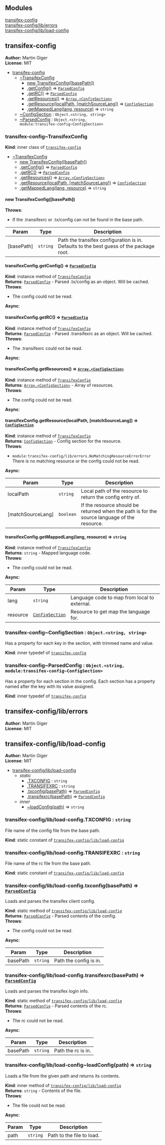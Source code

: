 ## Modules

<dl>
<dt><a href="#module_transifex-config">transifex-config</a></dt>
<dd></dd>
<dt><a href="#module_transifex-config/lib/errors">transifex-config/lib/errors</a></dt>
<dd></dd>
<dt><a href="#module_transifex-config/lib/load-config">transifex-config/lib/load-config</a></dt>
<dd></dd>
</dl>

<a name="module_transifex-config"></a>

## transifex-config
**Author:** Martin Giger  
**License**: MIT  

* [transifex-config](#module_transifex-config)
    * [~TransifexConfig](#module_transifex-config..TransifexConfig)
        * [new TransifexConfig([basePath])](#new_module_transifex-config..TransifexConfig_new)
        * [.getConfig()](#module_transifex-config..TransifexConfig+getConfig) ⇒ <code>[ParsedConfig](#module_transifex-config..ParsedConfig)</code>
        * [.getRC()](#module_transifex-config..TransifexConfig+getRC) ⇒ <code>[ParsedConfig](#module_transifex-config..ParsedConfig)</code>
        * [.getResources()](#module_transifex-config..TransifexConfig+getResources) ⇒ <code>[Array.&lt;ConfigSection&gt;](#module_transifex-config..ConfigSection)</code>
        * [.getResource(localPath, [matchSourceLang])](#module_transifex-config..TransifexConfig+getResource) ⇒ <code>[ConfigSection](#module_transifex-config..ConfigSection)</code>
        * [.getMappedLang(lang, resource)](#module_transifex-config..TransifexConfig+getMappedLang) ⇒ <code>string</code>
    * [~ConfigSection](#module_transifex-config..ConfigSection) : <code>Object.&lt;string, string&gt;</code>
    * [~ParsedConfig](#module_transifex-config..ParsedConfig) : <code>Object.&lt;string, module:transifex-config~ConfigSection&gt;</code>

<a name="module_transifex-config..TransifexConfig"></a>

### transifex-config~TransifexConfig
**Kind**: inner class of <code>[transifex-config](#module_transifex-config)</code>  

* [~TransifexConfig](#module_transifex-config..TransifexConfig)
    * [new TransifexConfig([basePath])](#new_module_transifex-config..TransifexConfig_new)
    * [.getConfig()](#module_transifex-config..TransifexConfig+getConfig) ⇒ <code>[ParsedConfig](#module_transifex-config..ParsedConfig)</code>
    * [.getRC()](#module_transifex-config..TransifexConfig+getRC) ⇒ <code>[ParsedConfig](#module_transifex-config..ParsedConfig)</code>
    * [.getResources()](#module_transifex-config..TransifexConfig+getResources) ⇒ <code>[Array.&lt;ConfigSection&gt;](#module_transifex-config..ConfigSection)</code>
    * [.getResource(localPath, [matchSourceLang])](#module_transifex-config..TransifexConfig+getResource) ⇒ <code>[ConfigSection](#module_transifex-config..ConfigSection)</code>
    * [.getMappedLang(lang, resource)](#module_transifex-config..TransifexConfig+getMappedLang) ⇒ <code>string</code>

<a name="new_module_transifex-config..TransifexConfig_new"></a>

#### new TransifexConfig([basePath])
**Throws**:

- If the .transifexrc or .tx/config can not be found in the base path.


| Param | Type | Description |
| --- | --- | --- |
| [basePath] | <code>string</code> | Path the transifex configuration is in. Defaults                              to the best guess of the package root. |

<a name="module_transifex-config..TransifexConfig+getConfig"></a>

#### transifexConfig.getConfig() ⇒ <code>[ParsedConfig](#module_transifex-config..ParsedConfig)</code>
**Kind**: instance method of <code>[TransifexConfig](#module_transifex-config..TransifexConfig)</code>  
**Returns**: <code>[ParsedConfig](#module_transifex-config..ParsedConfig)</code> - Parsed .tx/config as an
         object. Will be cached.  
**Throws**:

- The config could not be read.

**Async**:   
<a name="module_transifex-config..TransifexConfig+getRC"></a>

#### transifexConfig.getRC() ⇒ <code>[ParsedConfig](#module_transifex-config..ParsedConfig)</code>
**Kind**: instance method of <code>[TransifexConfig](#module_transifex-config..TransifexConfig)</code>  
**Returns**: <code>[ParsedConfig](#module_transifex-config..ParsedConfig)</code> - Parsed .transifexrc as an
         object. Will be cached.  
**Throws**:

- The .transifexrc could not be read.

**Async**:   
<a name="module_transifex-config..TransifexConfig+getResources"></a>

#### transifexConfig.getResources() ⇒ <code>[Array.&lt;ConfigSection&gt;](#module_transifex-config..ConfigSection)</code>
**Kind**: instance method of <code>[TransifexConfig](#module_transifex-config..TransifexConfig)</code>  
**Returns**: <code>[Array.&lt;ConfigSection&gt;](#module_transifex-config..ConfigSection)</code> - Array of resources.  
**Throws**:

- The config could not be read.

**Async**:   
<a name="module_transifex-config..TransifexConfig+getResource"></a>

#### transifexConfig.getResource(localPath, [matchSourceLang]) ⇒ <code>[ConfigSection](#module_transifex-config..ConfigSection)</code>
**Kind**: instance method of <code>[TransifexConfig](#module_transifex-config..TransifexConfig)</code>  
**Returns**: <code>[ConfigSection](#module_transifex-config..ConfigSection)</code> - Config section for the
         resource.  
**Throws**:

- <code>module:transifex-config/lib/errors.NoMatchingResourceError</code><code>Error</code> There
        is no matching resource or the config could not be read.

**Async**:   

| Param | Type | Description |
| --- | --- | --- |
| localPath | <code>string</code> | Local path of the resource to return the config                             entry of. |
| [matchSourceLang] | <code>boolean</code> | If the resource should be returned                                            when the path is for the source                                            language of the resource. |

<a name="module_transifex-config..TransifexConfig+getMappedLang"></a>

#### transifexConfig.getMappedLang(lang, resource) ⇒ <code>string</code>
**Kind**: instance method of <code>[TransifexConfig](#module_transifex-config..TransifexConfig)</code>  
**Returns**: <code>string</code> - Mapped language code.  
**Throws**:

- The config could not be read.

**Async**:   

| Param | Type | Description |
| --- | --- | --- |
| lang | <code>string</code> | Language code to map from local to external. |
| resource | <code>[ConfigSection](#module_transifex-config..ConfigSection)</code> | Resource to get map                                                           the language for. |

<a name="module_transifex-config..ConfigSection"></a>

### transifex-config~ConfigSection : <code>Object.&lt;string, string&gt;</code>
Has a property for each key in the section, with trimmed name and value.

**Kind**: inner typedef of <code>[transifex-config](#module_transifex-config)</code>  
<a name="module_transifex-config..ParsedConfig"></a>

### transifex-config~ParsedConfig : <code>Object.&lt;string, module:transifex-config~ConfigSection&gt;</code>
Has a property for each section in the config. Each section has a property
named after the key with its value assigned.

**Kind**: inner typedef of <code>[transifex-config](#module_transifex-config)</code>  
<a name="module_transifex-config/lib/errors"></a>

## transifex-config/lib/errors
**Author:** Martin Giger  
**License**: MIT  
<a name="module_transifex-config/lib/load-config"></a>

## transifex-config/lib/load-config
**Author:** Martin Giger  
**License**: MIT  

* [transifex-config/lib/load-config](#module_transifex-config/lib/load-config)
    * _static_
        * [.TXCONFIG](#module_transifex-config/lib/load-config.TXCONFIG) : <code>string</code>
        * [.TRANSIFEXRC](#module_transifex-config/lib/load-config.TRANSIFEXRC) : <code>string</code>
        * [.txconfig(basePath)](#module_transifex-config/lib/load-config.txconfig) ⇒ <code>[ParsedConfig](#module_transifex-config..ParsedConfig)</code>
        * [.transifexrc(basePath)](#module_transifex-config/lib/load-config.transifexrc) ⇒ <code>[ParsedConfig](#module_transifex-config..ParsedConfig)</code>
    * _inner_
        * [~loadConfig(path)](#module_transifex-config/lib/load-config..loadConfig) ⇒ <code>string</code>

<a name="module_transifex-config/lib/load-config.TXCONFIG"></a>

### transifex-config/lib/load-config.TXCONFIG : <code>string</code>
File name of the config file from the base path.

**Kind**: static constant of <code>[transifex-config/lib/load-config](#module_transifex-config/lib/load-config)</code>  
<a name="module_transifex-config/lib/load-config.TRANSIFEXRC"></a>

### transifex-config/lib/load-config.TRANSIFEXRC : <code>string</code>
File name of the rc file from the base path.

**Kind**: static constant of <code>[transifex-config/lib/load-config](#module_transifex-config/lib/load-config)</code>  
<a name="module_transifex-config/lib/load-config.txconfig"></a>

### transifex-config/lib/load-config.txconfig(basePath) ⇒ <code>[ParsedConfig](#module_transifex-config..ParsedConfig)</code>
Loads and parses the transifex client config.

**Kind**: static method of <code>[transifex-config/lib/load-config](#module_transifex-config/lib/load-config)</code>  
**Returns**: <code>[ParsedConfig](#module_transifex-config..ParsedConfig)</code> - Parsed contents of the config.  
**Throws**:

- The config could not be read.

**Async**:   

| Param | Type | Description |
| --- | --- | --- |
| basePath | <code>string</code> | Path the config is in. |

<a name="module_transifex-config/lib/load-config.transifexrc"></a>

### transifex-config/lib/load-config.transifexrc(basePath) ⇒ <code>[ParsedConfig](#module_transifex-config..ParsedConfig)</code>
Loads and parses the transifex login info.

**Kind**: static method of <code>[transifex-config/lib/load-config](#module_transifex-config/lib/load-config)</code>  
**Returns**: <code>[ParsedConfig](#module_transifex-config..ParsedConfig)</code> - Parsed contents of the rc.  
**Throws**:

- The rc could not be read.

**Async**:   

| Param | Type | Description |
| --- | --- | --- |
| basePath | <code>string</code> | Path the rc is in. |

<a name="module_transifex-config/lib/load-config..loadConfig"></a>

### transifex-config/lib/load-config~loadConfig(path) ⇒ <code>string</code>
Loads a file from the given path and returns its contents.

**Kind**: inner method of <code>[transifex-config/lib/load-config](#module_transifex-config/lib/load-config)</code>  
**Returns**: <code>string</code> - Contents of the file.  
**Throws**:

- The file could not be read.

**Async**:   

| Param | Type | Description |
| --- | --- | --- |
| path | <code>string</code> | Path to the file to load. |

